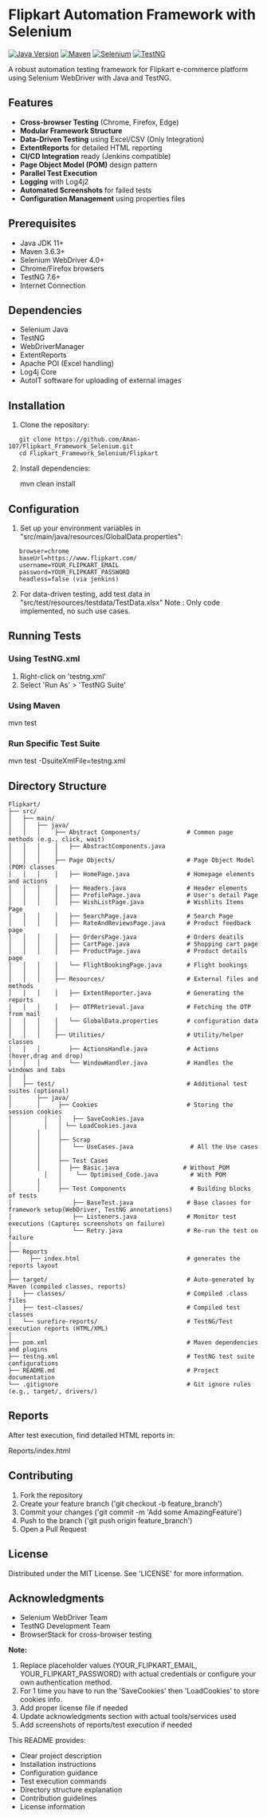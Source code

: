 # Flipkart Automation Framework with Selenium

[![Java Version](https://img.shields.io/badge/Java-11%2B-blue.svg)](https://www.oracle.com/java/)
[![Maven](https://img.shields.io/badge/Maven-3.6.3+-blue.svg)](https://maven.apache.org/)
[![Selenium](https://img.shields.io/badge/Selenium-4.0+-orange.svg)](https://www.selenium.dev/)
[![TestNG](https://img.shields.io/badge/TestNG-7.6+-red.svg)](https://testng.org/)

A robust automation testing framework for Flipkart e-commerce platform using Selenium WebDriver with Java and TestNG.


## Features

- **Cross-browser Testing** (Chrome, Firefox, Edge)
- **Modular Framework Structure**
- **Data-Driven Testing** using Excel/CSV (Only Integration)
- **ExtentReports** for detailed HTML reporting
- **CI/CD Integration** ready (Jenkins compatible)
- **Page Object Model (POM)** design pattern
- **Parallel Test Execution**
- **Logging** with Log4j2
- **Automated Screenshots** for failed tests
- **Configuration Management** using properties files


## Prerequisites

- Java JDK 11+
- Maven 3.6.3+
- Selenium WebDriver 4.0+
- Chrome/Firefox browsers
- TestNG 7.6+
- Internet Connection


## Dependencies

- Selenium Java
- TestNG
- WebDriverManager
- ExtentReports
- Apache POI (Excel handling)
- Log4j Core
- AutoIT software for uploading of external images


## Installation

1. Clone the repository:
```
   git clone https://github.com/Aman-107/Flipkart_Framework_Selenium.git
   cd Flipkart_Framework_Selenium/Flipkart
```
2. Install dependencies:

   mvn clean install


## Configuration

1. Set up your environment variables in "src/main/java/resources/GlobalData.properties":
```
   browser=chrome
   baseUrl=https://www.flipkart.com/
   username=YOUR_FLIPKART_EMAIL
   password=YOUR_FLIPKART_PASSWORD
   headless=false (via jenkins)
```
2. For data-driven testing, add test data in "src/test/resources/testdata/TestData.xlsx"
 Note : Only code implemented, no such use cases.


## Running Tests

### Using TestNG.xml
1. Right-click on 'testng.xml'
2. Select 'Run As' > 'TestNG Suite'


### Using Maven

mvn test

### Run Specific Test Suite

mvn test -DsuiteXmlFile=testng.xml


## Directory Structure
```
Flipkart/  
├── src/  
│   ├── main/  
│   │   ├── java/    
│   │   │    ├── Abstract Components/             # Common page methods (e.g., click, wait)  
│   │   │    │   ├── AbstractComponents.java
│   │   │    │
│   │   │    ├── Page Objects/                    # Page Object Model (POM) classes  
│   │   │    │   ├── HomePage.java                # Homepage elements and actions   
│   │   │    │   ├── Headers.java                 # Header elements              
│   │   │    │   ├── ProfilePage.java             # User's detail Page
│   │   │    │   ├── WishListPage.java            # Wishlits Items Page
│   │   │    │   ├── SearchPage.java              # Search Page
│   │   │    │   ├── RateAndReviewsPage.java      # Product feedback page
│   │   │    │   ├── OrdersPage.java              # Orders deatils
│   │   │    │   ├── CartPage.java                # Shopping cart page
│   │   │    │   ├── ProductPage.java             # Product details page  
│   │   │    │   └── FlightBookingPage.java       # Flight bookings
│   │   │    │
│   │   │    ├── Resources/                       # External files and methods  
│   │   │    │   ├── ExtentReporter.java          # Generating the reports
│   │   │    │   ├── OTPRetrieval.java            # Fetching the OTP from mail
│   │   │    │   └── GlobalData.properties		  # configuration data		
│   │   │    │
│   │   │    ├── Utilities/                       # Utility/helper classes  
│   │   │        ├── ActionsHandle.java           # Actions (hover,drag and drop) 
│   │   │        └── WindowHandler.java           # Handles the windows and tabs       
│   │  
│   ├── test/                                     # Additional test suites (optional)  
│       ├── java/ 
│       │     ├── Cookies                         # Storing the session cookies
│		  │	  │   ├── SaveCookies.java
│		  │	  │	└── LoadCookies.java
│       │     │
│       │     ├── Scrap                            
│       │     │   └── UseCases.java                # All the Use cases
│       │     │
│       │     ├── Test Cases                       
│       │     │	 ├── Basic.java                  # Without POM
│		  │	  │    └── Optimised_Code.java         # With POM
│       │     │
│       │     ├── Test Components                  # Building blocks of tests
│                 ├── BaseTest.java               # Base classes for framework setup(WebDriver, TestNG annotations)
│                 ├── Listeners.java              # Monitor test executions (Captures screenshots on failure)
│                 └── Retry.java                  # Re-run the test on failure
│
├── Reports 
│     ├── index.html                              # generates the reports layout
│
├── target/                                       # Auto-generated by Maven (compiled classes, reports)  
│   ├── classes/                                  # Compiled .class files  
│   ├── test-classes/                             # Compiled test classes  
│   └── surefire-reports/                         # TestNG/Test execution reports (HTML/XML)  
│  
├── pom.xml                                       # Maven dependencies and plugins  
├── testng.xml                                    # TestNG test suite configurations  
├── README.md                                     # Project documentation  
└── .gitignore                                    # Git ignore rules (e.g., target/, drivers/)      
```

## Reports

After test execution, find detailed HTML reports in:

Reports/index.html


## Contributing

1. Fork the repository
2. Create your feature branch ('git checkout -b feature_branch')
3. Commit your changes ('git commit -m 'Add some AmazingFeature')
4. Push to the branch ('git push origin feature_branch')
5. Open a Pull Request


## License

Distributed under the MIT License. See 'LICENSE' for more information.


## Acknowledgments

- Selenium WebDriver Team
- TestNG Development Team
- BrowserStack for cross-browser testing


**Note:** 
1. Replace placeholder values (YOUR_FLIPKART_EMAIL, YOUR_FLIPKART_PASSWORD) with actual credentials or configure your own authentication method.
2. For 1 time you have to run the 'SaveCookies' then 'LoadCookies' to store cookies info.
2. Add proper license file if needed
3. Update acknowledgments section with actual tools/services used
4. Add screenshots of reports/test execution if needed

This README provides:
- Clear project description
- Installation instructions
- Configuration guidance
- Test execution commands
- Directory structure explanation
- Contribution guidelines
- License information
